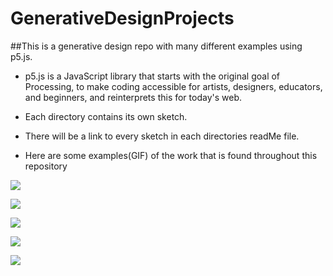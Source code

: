 # GenerativeDesignProjects

##This is a generative design repo with many different examples using p5.js.

* p5.js is a JavaScript library that starts with the original goal of Processing, to make coding accessible for artists, designers, educators, and beginners, and reinterprets this for today's web.

* Each directory contains its own sketch.
* There will be a link to every sketch in each directories readMe file.

* Here are some examples(GIF) of the work that is found throughout this repository


<kbd><img src="https://media.giphy.com/media/KzF8FX4cdVHWtt6glx/giphy.gif" /></kbd>


<kbd><img src="https://media.giphy.com/media/f5vYXXxQN79g0mp9BU/giphy.gif" /></kbd>


<kbd><img src="https://media.giphy.com/media/jpoNMrdg96Ul0ImR5t/giphy.gif" /></kbd>


<kbd><img src="https://media.giphy.com/media/j6AQnCUNXBWIs3GQON/giphy.gif" /></kbd>


<kbd><img src="https://media.giphy.com/media/PgLHg99A96tYau72ad/giphy.gif" /></kbd>
